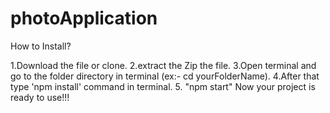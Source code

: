 # photoApplication


How to Install?

1.Download the file or clone.
2.extract the Zip the file.
3.Open terminal and go to the folder directory in terminal (ex:- cd yourFolderName). 
4.After that type 'npm install' command in terminal. 
5. "npm start" Now your project is ready to use!!!
